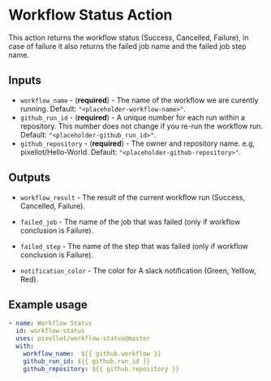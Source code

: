 # Workflow Status Action 

This action returns the workflow status (Success, Cancelled, Failure), in case of failure it also returns the failed job name and the failed job step name.

## Inputs

* ``workflow_name`` - (**required**) - The name of the workflow we are curently running. Default: `"<placeholder-workflow-name>"`.
* `github_run_id` - (**required**) - A unique number for each run within a repository. This number does not change if you re-run the workflow run. Default: `"<placeholder-github_run_id>"`.
* `github_repository` - (**required**) - The owner and repository name. e.g, pixellot/Hello-World. Default: `"<placeholder-github-repository>"`.

## Outputs

- `workflow_result` - The result of the current workflow run (Success, Cancelled, Failure).

- `failed_job` - The name of the job that was failed (only if workflow conclusion is Failure).

- `failed_step` - The name of the step that was failed (only if workflow conclusion is Failure).

- `notification_color` - The color for A slack notification (Green, Yelllow, Red).

## Example usage
```yaml
- name: Workflow Status 
  id: workflow-status
  uses: pixellot/workflow-status@master
  with:
    workflow_name:  ${{ github.workflow }}
    github_run_id: ${{ github.run_id }}
    github_repository: ${{ github.repository }}
```
